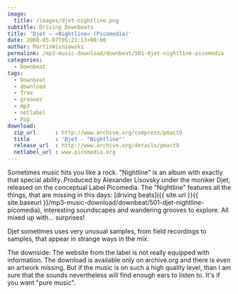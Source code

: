 ```yaml
---
image:
  title: /images/djet-nightline.png
subtitle: Driving Downbeats
title: 'Djet – »Nightline« (Picomedia)'
date: 2008-05-07T05:21:13+00:00
author: MartinWisniowski
permalink: /mp3-music-download/downbeat/501-djet-nightline-picomedia
categories:
  - Downbeat
tags:
  - Downbeat
  - download
  - free
  - grooves
  - mp3
  - netlabel
  - Pop
download:
  zip_url      : http://www.archive.org/compress/pmact9
  title        : 'Djet - "Nightline"'
  release_url  : http://www.archive.org/details/pmact9
  netlabel_url : www.picomedia.org
---
```

Sometimes music hits you like a rock. "Nightline" is an album with exactly that special ability. Produced by Alexander Lisovsky under the moniker Djet, released on the conceptual Label Picomedia. The "Nightline" features all the things, that are missing in this days: [driving beats]({{ site.url }}{{ site.baseurl }}/mp3-music-download/downbeat/501-djet-nightline-picomedia), interesting soundscapes and wandering grooves to explore. All mixed up with... surprises!

Djet sometimes uses very unusual samples, from field recordings to samples, that appear in strange ways in the mix.

The downside: The website from the label is not really equipped with information. The download is available only on archive.org and there is even an artwork missing. But if the music is on such a high quality level, than I am sure that the sounds nevertheless will find enough ears to listen to. It's if you want "pure music".
